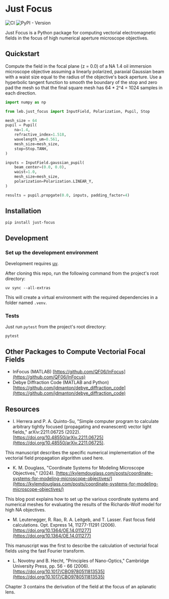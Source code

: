 # Just Focus

![CI](https://github.com/LEB-EPFL/just-focus/actions/workflows/tests.yml/badge.svg)
![PyPI - Version](https://img.shields.io/pypi/v/just-focus)

Just Focus is a Python package for computing vectorial electromagnetic fields in the focus of high numerical aperture microscope objectives.

## Quickstart

Compute the field in the focal plane (z = 0.0) of a NA 1.4 oil immersion microscope objective assuming a linearly polarized, paraxial Gaussian beam with a waist size equal to the radius of the objective's back aperture. Use a hyperbolic tangent function to smooth the boundary of the stop and zero pad the mesh so that the final square mesh has 64 * 2^4 = 1024 samples in each direction.

```python
import numpy as np

from leb.just_focus import InputField, Polarization, Pupil, Stop

mesh_size = 64
pupil = Pupil(
    na=1.4,
    refractive_index=1.518,
    wavelength_um=0.561,
    mesh_size=mesh_size,
    stop=Stop.TANH,
)

inputs = InputField.gaussian_pupil(
    beam_center=(0.0, 0.0),
    waist=1.0,
    mesh_size=mesh_size,
    polarization=Polarization.LINEAR_Y,
)

results = pupil.propgate(0.0, inputs, padding_factor=4)
```

## Installation

```console
pip install just-focus
```

## Development

### Set up the development environment

Development requires [uv](https://docs.astral.sh/uv/).

After cloning this repo, run the following command from the project's root directory:

```console
uv sync --all-extras
```

This will create a virtual environment with the required dependencies in a folder named `.venv`.

### Tests

Just run `pytest` from the project's root directory:

```console
pytest
```

## Other Packages to Compute Vectorial Focal Fields

- InFocus (MATLAB) [https://github.com/QF06/InFocus](https://github.com/QF06/InFocus)
- Debye Diffraction Code (MATLAB and Python) [https://github.com/jdmanton/debye_diffraction_code](https://github.com/jdmanton/debye_diffraction_code)

## Resources

- I. Herrera and P. A. Quinto-Su, "Simple computer program to calculate arbitrary tightly focused (propagating and evanescent) vector light fields," arXiv:2211.06725 (2022). [https://doi.org/10.48550/arXiv.2211.06725](https://doi.org/10.48550/arXiv.2211.06725).

This manuscript describes the specific numerical implementation of the vectorial field propagation algorithm used here.

- K. M. Douglass, "Coordinate Systems for Modeling Microscope Objectives," (2024). [https://kylemdouglass.com/posts/coordinate-systems-for-modeling-microscope-objectives/](https://kylemdouglass.com/posts/coordinate-systems-for-modeling-microscope-objectives/)

This blog post explains how to set up the various coordinate systems and numerical meshes for evaluating the results of the Richards-Wolf model for high NA objectives.

- M. Leutenegger, R. Rao, R. A. Leitgeb, and T. Lasser. Fast focus field calculations. Opt. Express 14, 11277-11291 (2006). [https://doi.org/10.1364/OE.14.011277](https://doi.org/10.1364/OE.14.011277)

This manuscript was the first to describe the calculation of vectorial focal fields using the fast Fourier transform.

- L. Novotny and B. Hecht, "Principles of Nano-Optics," Cambridge University Press, pp. 56 - 66 (2006). [https://doi.org/10.1017/CBO9780511813535](https://doi.org/10.1017/CBO9780511813535)

Chapter 3 contains the derivation of the field at the focus of an aplanatic lens.
